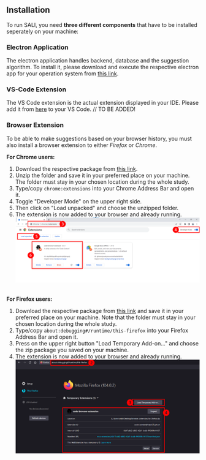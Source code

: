 ## Installation

To run SALI, you need **three different components** that have to be installed seperately on your machine:

### Electron Application

The electron application handles backend, database and the suggestion algorithm. To install it, please download and execute the respective electron app for your operation system from [this link](https://drive.google.com/drive/folders/1ZRZPlPFVNyE5DtQS1NxjQfOb4xZLk7vl?usp=sharing).

### VS-Code Extension

The VS Code extension is the actual extension displayed in your IDE. Please add it from [here](https://marketplace.visualstudio.com/VSCode) to your VS Code. // TO BE ADDED!

### Browser Extension

To be able to make suggestions based on your browser history, you must also install a browser extension to either _Firefox_ or _Chrome_.

**For Chrome users:**

1. Download the respective package from [this link](https://drive.google.com/drive/folders/1MGik2RltRwymnOimNfj-zq5nrHOsXUgO?usp=sharing).
2. Unzip the folder and save it in your preferred place on your machine. The folder must stay in your chosen location during the whole study.
3. Type/copy `chrome:extensions` into your Chrome Address Bar and open it.
4. Toggle "Developer Mode" on the upper right side.
5. Then click on "Load unpacked" and choose the unzipped folder. 
6. The extension is now added to your browser and already running. <br/>
    <img src="assets/chrome_installation.png" width="800"> <br/><br/>

**For Firefox users:**

1. Download the respective package from [this link](https://drive.google.com/drive/folders/1MGik2RltRwymnOimNfj-zq5nrHOsXUgO?usp=sharing) and save it in your preferred place on your machine. Note that the folder must stay in your chosen location during the whole study.
2. Type/copy `about:debugging#/runtime/this-firefox` into your Firefox Address Bar and open it.
3. Press on the upper right button "Load Temporary Add-on..." and choose the zip package you saved on your machine.
4. The extension is now added to your browser and already running. <br/>
    <img src="assets/firefox_installation.png" width="800">
